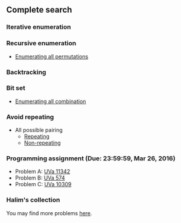 ## Complete search

### Iterative enumeration

### Recursive enumeration

+   [Enumerating all permutations](perm.c)

### Backtracking

### Bit set

+   [Enumerating all combination](comb.cpp)

### Avoid repeating

+   All possible pairing
    +   [Repeating](slow_pair.cpp)
    +   [Non-repeating](fast_pair.cpp)

### Programming assignment (Due: 23:59:59, Mar 26, 2016)

+   Problem A: [UVa 11342](https://uva.onlinejudge.org/index.php?option=com_onlinejudge&Itemid=8&page=show_problem&problem=2317)
+   Problem B: [UVa 574](https://uva.onlinejudge.org/index.php?option=com_onlinejudge&Itemid=8&category=646&page=show_problem&problem=515)
+   Problem C: [UVa 10309](https://uva.onlinejudge.org/index.php?option=com_onlinejudge&Itemid=8&category=15&page=show_problem&problem=1250)

### Halim's collection

You may find more problems [here](https://uva.onlinejudge.org/index.php?option=com_onlinejudge&Itemid=8&category=639).